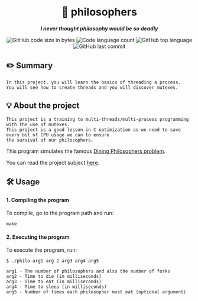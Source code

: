 <h1 align="center">
📖 philosophers
</h1>

<p align="center">
	<b><i>I never thought philosophy would be so deadly</i></b><br>
</p>

<p align="center">
	<img alt="GitHub code size in bytes" src="https://img.shields.io/github/languages/code-size/jlima91/get_next_line_42?color=lightblue" />
	<img alt="Code language count" src="https://img.shields.io/github/languages/count/jlima91/get_next_line_42?color=yellow" />
	<img alt="GitHub top language" src="https://img.shields.io/github/languages/top/jlima91/get_next_line_42?color=blue" />
	<img alt="GitHub last commit" src="https://img.shields.io/github/last-commit/jlima91/get_next_line_42?color=green" />
</p>

## ✏️ Summary
```
In this project, you will learn the basics of threading a process.
You will see how to create threads and you will discover mutexes.
```
## 💡 About the project

```
This project is a training to multi-threads/multi-process programming with the use of mutexes.
This project is a good lesson in C optimization as we need to save every bit of CPU usage we can to ensure
the survival of our philosophers.
```
This program simulates the famous [Dining Philosophers problem](https://en.wikipedia.org/wiki/Dining_philosophers_problem/).

You can read the project subject [here](https://github.com/jlima91/philosophers_42/blob/master/philosophers.pdf).


## 🛠️ Usage

#### 1. Compiling the program

To compile, go to the program path and run:

```
make
``` 

#### 2. Executing the program

To execute the program, run:
```
$ ./philo arg1 arg 2 arg3 arg4 arg5
```
```
arg1 - The number of philosophers and also the number of forks
arg2 - Time to die (in milliseconds)
arg3 - Time to eat (in milliseconds)
arg4 - Time to sleep (in milliseconds)
arg5 - Number of times each philosopher must eat (optional argument)
```
